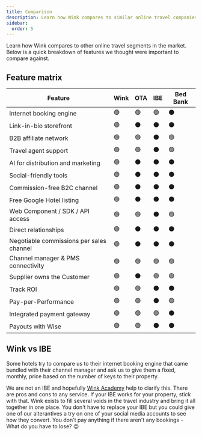 ```yaml
---
title: Comparison
description: Learn how Wink compares to similar online travel companies and what are some of the benefits to joining Wink.
sidebar:
  order: 5
---
```


Learn how Wink compares to other online travel segments in the market. Below is a quick breakdown of features we thought were important to compare against.

## Feature matrix

| Feature | Wink | OTA | IBE | Bed Bank
| ----------------------- | -- | -- | -- | -- |
| Internet booking engine | 🟢 | 🟢 | 🟢 | ⚫️ | 
| Link-in-bio storefront | 🟢 | ⚫️ | ⚫️ | ⚫️ | 
| B2B affiliate network | 🟢 | 🟢 | ⚫️ | 🟢 | 
| Travel agent support | 🟢 | 🟢 | ⚫️ | 🟢 | 
| AI for distribution and marketing | 🟢 | ⚫️ | ⚫️ | ⚫️ | 
| Social-friendly tools | 🟢 | ⚫️ | ⚫️ | ⚫️ | 
| Commission-free B2C channel | 🟢 | ⚫️ | ⚫️ | ⚫️ | 
| Free Google Hotel listing | 🟢 | ⚫️ | ⚫️ | ⚫️ | 
| Web Component / SDK / API access | 🟢 | 🟢 | ⚫️ | 🟢 | 
| Direct relationships | 🟢 | ⚫️ | ⚫️ | ⚫️ | 
| Negotiable commissions per sales channel | 🟢 | ⚫️ | ⚫️ | ⚫️ | 
| Channel manager & PMS connectivity | 🟢 | 🟢 | 🟢 | 🟢 | 
| Supplier owns the Customer | 🟢 | ⚫️ | 🟢 | 🟢 | 
| Track ROI | 🟢 | 🟢 | ⚫️ | ⚫️ | 
| Pay-per-Performance | 🟢 | 🟢 | ⚫️ | 🟢 | 
| Integrated payment gateway | 🟢 | 🟢 | 🟢 | ⚫️ | 
| Payouts with Wise | 🟢 | 🟢 | ⚫️ | ⚫️ | 


## Wink vs IBE

Some hotels try to compare us to their internet booking engine that came bundled with their channel manager and ask us to give them a fixed, monthly, price based on the number of keys to their property.

We are not an IBE and hopefully [Wink Academy](/) help to clarify this. There are pros and cons to any service. If your IBE works for your property, stick with that. 
Wink exists to fill several voids in the travel industry and bring it all together in one place. You don't have to replace your IBE but you could give one of our alterantives a try on one of your social media accounts to see how they convert. You don't pay anything if there aren't any bookings - What do you have to lose? 😉
